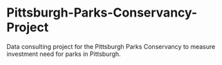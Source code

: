 # Pittsburgh-Parks-Conservancy-Project
Data consulting project for the Pittsburgh Parks Conservancy to measure investment need for parks in Pittsburgh.
